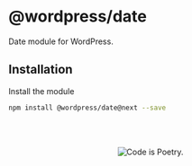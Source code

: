 # @wordpress/date

Date module for WordPress.

## Installation

Install the module

```bash
npm install @wordpress/date@next --save
```

<br/><br/><p align="center"><img src="https://s.w.org/style/images/codeispoetry.png?1" alt="Code is Poetry." /></p>
